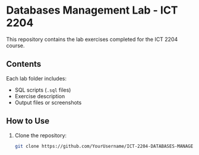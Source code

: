 # Databases Management Lab - ICT 2204

This repository contains the lab exercises completed for the ICT 2204 course.  

## Contents
Each lab folder includes:
- SQL scripts (`.sql` files)
- Exercise description
- Output files or screenshots

## How to Use
1. Clone the repository:
   ```bash
   git clone https://github.com/YourUsername/ICT-2204-DATABASES-MANAGEMENT-LAB.git
